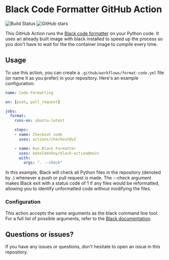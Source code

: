 # Black Code Formatter GitHub Action

![Build Status](https://img.shields.io/github/actions/workflow/status/beholdenkey/black-action/publish.yml?style=for-the-badge)
![GitHub stars](https://img.shields.io/github/stars/beholdenkey/black-action?style=for-the-badge)

This GitHub Action runs the [Black code formatter](https://github.com/psf/black) on your Python code. It uses an already built image with black installed to speed up the process so you don't have to wait for the the container image to compile every time.

## Usage

To use this action, you can create a `.github/workflows/format-code.yml` file (or name it as you prefer) in your repository. Here's an example configuration:

```yaml
name: Code Formatting

on: [push, pull_request]

jobs:
  format:
    runs-on: ubuntu-latest

    steps:
    - name: Checkout code
      uses: actions/checkout@v2

    - name: Run Black Formatter
      uses: beholdenkey/black-action@main
      with:
        args: ". --check"
```

In this example, Black will check all Python files in the repository (denoted by .) whenever a push or pull request is made. The --check argument makes Black exit with a status code of 1 if any files would be reformatted, allowing you to identify unformatted code without modifying the files.

### Configuration

This action accepts the same arguments as the black command line tool. For a full list of possible arguments, refer to the [Black documentation](https://black.readthedocs.io/en/stable/the_black_code_style/current_style.html#command-line-options).

## Questions or issues?

If you have any issues or questions, don't hesitate to open an issue in this repository.
